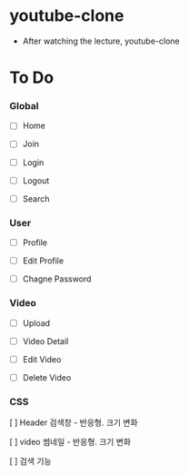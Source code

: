 # youtube-clone

 - After watching the lecture, youtube-clone

# To Do

  ### Global
  - [ ] Home

  - [ ] Join

  - [ ] Login

  - [ ] Logout

  - [ ] Search

  ### User
  - [ ] Profile

  - [ ] Edit Profile

  - [ ] Chagne Password

  ### Video
  - [ ] Upload

  - [ ] Video Detail

  - [ ] Edit Video

  - [ ] Delete Video

  ### CSS  
  [ ] Header 검색창 - 반응형. 크기 변화

  [ ] video 썸네일 - 반응형. 크기 변화

  [ ] 검색 기능